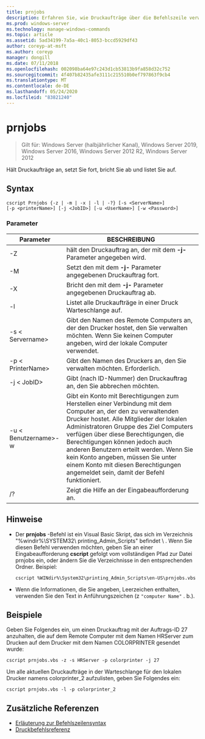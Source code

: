 ```yaml
---
title: prnjobs
description: Erfahren Sie, wie Druckaufträge über die Befehlszeile verwaltet werden.
ms.prod: windows-server
ms.technology: manage-windows-commands
ms.topic: article
ms.assetid: 5ad34199-7a5a-40c1-8053-bccd5929df43
author: coreyp-at-msft
ms.author: coreyp
manager: dongill
ms.date: 07/11/2018
ms.openlocfilehash: 002098ba64e97c243d1cb53813b9fa858d32c752
ms.sourcegitcommit: 4f407b82435afe3111c215510b0ef797863f9cb4
ms.translationtype: MT
ms.contentlocale: de-DE
ms.lasthandoff: 05/24/2020
ms.locfileid: "83821240"
---
```

# <a name="prnjobs"></a>prnjobs

> Gilt für: Windows Server (halbjährlicher Kanal), Windows Server 2019, Windows Server 2016, Windows Server 2012 R2, Windows Server 2012

Hält Druckaufträge an, setzt Sie fort, bricht Sie ab und listet Sie auf.

## <a name="syntax"></a>Syntax
```
cscript Prnjobs {-z | -m | -x | -l | -?} [-s <ServerName>]
[-p <printerName>] [-j <JobID>] [-u <UserName>] [-w <Password>]
```

### <a name="parameters"></a>Parameter

|          Parameter           |                                                                                                                                                                                        BESCHREIBUNG                                                                                                                                                                                        |
|------------------------------|-------------------------------------------------------------------------------------------------------------------------------------------------------------------------------------------------------------------------------------------------------------------------------------------------------------------------------------------------------------------------------------------|
|              -Z              |                                                                                                                                                                 hält den Druckauftrag an, der mit dem **-j-** Parameter angegeben wird.                                                                                                                                                                 |
|              -M              |                                                                                                                                                                Setzt den mit dem **-j-** Parameter angegebenen Druckauftrag fort.                                                                                                                                                                 |
|              -X              |                                                                                                                                                                Bricht den mit dem **-j-** Parameter angegebenen Druckauftrag ab.                                                                                                                                                                 |
|              -l              |                                                                                                                                                                        Listet alle Druckaufträge in einer Druck Warteschlange auf.                                                                                                                                                                         |
|       -s \< Servername>       |                                                                                                                  Gibt den Namen des Remote Computers an, der den Drucker hostet, den Sie verwalten möchten. Wenn Sie keinen Computer angeben, wird der lokale Computer verwendet.                                                                                                                  |
|      -p \< PrinterName>       |                                                                                                                                                           Gibt den Namen des Druckers an, den Sie verwalten möchten. Erforderlich.                                                                                                                                                            |
|         -j \< JobID>          |                                                                                                                                                                Gibt (nach ID-Nummer) den Druckauftrag an, den Sie abbrechen möchten.                                                                                                                                                                 |
| -u \< Benutzername>-w<Password> | Gibt ein Konto mit Berechtigungen zum Herstellen einer Verbindung mit dem Computer an, der den zu verwaltenden Drucker hostet. Alle Mitglieder der lokalen Administratoren Gruppe des Ziel Computers verfügen über diese Berechtigungen, die Berechtigungen können jedoch auch anderen Benutzern erteilt werden. Wenn Sie kein Konto angeben, müssen Sie unter einem Konto mit diesen Berechtigungen angemeldet sein, damit der Befehl funktioniert. |
|              /?              |                                                                                                                                                                           Zeigt die Hilfe an der Eingabeaufforderung an.                                                                                                                                                                            |

## <a name="remarks"></a>Hinweise
-   Der **prnjobs** -Befehl ist ein Visual Basic Skript, das sich im Verzeichnis "%windir%\SYSTEM32\ printing_Admin_Scripts" befindet \\ <language> . Wenn Sie diesen Befehl verwenden möchten, geben Sie an einer Eingabeaufforderung **cscript** gefolgt vom vollständigen Pfad zur Datei prnjobs ein, oder ändern Sie die Verzeichnisse in den entsprechenden Ordner. Beispiel:
    ```
    cscript %WINdir%\System32\printing_Admin_Scripts\en-US\prnjobs.vbs
    ```
-   Wenn die Informationen, die Sie angeben, Leerzeichen enthalten, verwenden Sie den Text in Anführungszeichen (z `"computer Name"` . b.).

## <a name="examples"></a><a name="BKMK_examples"></a>Beispiele
Geben Sie Folgendes ein, um einen Druckauftrag mit der Auftrags-ID 27 anzuhalten, die auf dem Remote Computer mit dem Namen HRServer zum Drucken auf dem Drucker mit dem Namen COLORPRINTER gesendet wurde:
```
cscript prnjobs.vbs -z -s HRServer -p colorprinter -j 27
```
Um alle aktuellen Druckaufträge in der Warteschlange für den lokalen Drucker namens colorprinter_2 aufzulisten, geben Sie Folgendes ein:
```
cscript prnjobs.vbs -l -p colorprinter_2
```

## <a name="additional-references"></a>Zusätzliche Referenzen

- [Erläuterung zur Befehlszeilensyntax](command-line-syntax-key.md)
-   [Druckbefehlsreferenz](print-command-reference.md)
